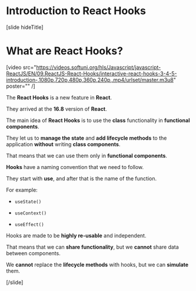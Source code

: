 # Introduction to React Hooks

[slide hideTitle]

# What are React Hooks?

[video src="https://videos.softuni.org/hls/Javascript/javascript-ReactJS/EN/09.ReactJS-React-Hooks/interactive-react-hooks-3-4-5-introduction-,1080p,720p,480p,360p,240p,.mp4/urlset/master.m3u8" poster="" /]

The **React Hooks** is a new feature in **React**.

They arrived at the **16.8** version of **React**.

The main idea of **React Hooks** is to use the **class** functionality in **functional components**.

They let us to **manage the state** and **add lifecycle methods** to the application **without** writing **class components**.

That means that we can use them only in **functional components**.

**Hooks** have a naming convention that we need to follow.

They start with **use**, and after that is the name of the function.

For example:

- `useState()`

- `useContext()`

- `useEffect()`

Hooks are made to be **highly re-usable** and independent.

That means that we can **share functionality**, but we **cannot** share data between components.

We **cannot** replace the **lifecycle methods** with hooks, but we can **simulate** them.

[/slide]
